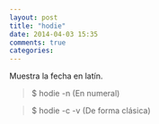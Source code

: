 ```yaml
---
layout: post
title: "hodie"
date: 2014-04-03 15:35
comments: true
categories: 
---
```

Muestra la fecha en latín.

>$ hodie -n (En numeral)

>$ hodie -c -v (De forma clásica)

